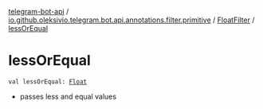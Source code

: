 [telegram-bot-api](../../index.md) / [io.github.oleksivio.telegram.bot.api.annotations.filter.primitive](../index.md) / [FloatFilter](index.md) / [lessOrEqual](./less-or-equal.md)

# lessOrEqual

`val lessOrEqual: `[`Float`](https://kotlinlang.org/api/latest/jvm/stdlib/kotlin/-float/index.html)
* passes  less and equal values
